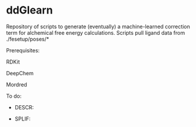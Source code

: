 # ddGlearn

Repository of scripts to generate (eventually) a machine-learned correction term for alchemical free energy calculations.
Scripts pull ligand data from ./fesetup/poses/*

Prerequisites:

RDKit

DeepChem

Mordred




To do:
- DESCR:

- SPLIF:
